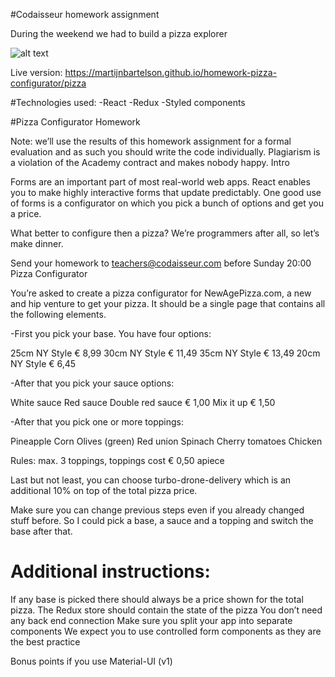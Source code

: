 #Codaisseur homework assignment

During the weekend we had to build a pizza explorer

![alt text](https://imgur.com/a/NG45E0V)

Live version: https://martijnbartelson.github.io/homework-pizza-configurator/pizza

#Technologies used:
-React
-Redux
-Styled components


#Pizza Configurator Homework

Note: we’ll use the results of this homework assignment for a formal evaluation and as such you should write the code individually. Plagiarism is a violation of the Academy contract and makes nobody happy.
Intro

Forms are an important part of most real-world web apps. React enables you to make highly interactive forms that update predictably. One good use of forms is a configurator on which you pick a bunch of options and get you a price.

What better to configure then a pizza? We’re programmers after all, so let’s make dinner.

Send your homework to teachers@codaisseur.com before Sunday 20:00
Pizza Configurator

You’re asked to create a pizza configurator for NewAgePizza.com, a new and hip venture to get your pizza. It should be a single page that contains all the following elements.

-First you pick your base. You have four options:

   25cm NY Style € 8,99
   30cm NY Style € 11,49
   35cm NY Style € 13,49
   20cm NY Style € 6,45

-After that you pick your sauce options:

   White sauce
   Red sauce
   Double red sauce € 1,00
   Mix it up € 1,50

-After that you pick one or more toppings:

   Pineapple
   Corn
   Olives (green)
   Red union
   Spinach
   Cherry tomatoes
   Chicken

Rules: max. 3 toppings, toppings cost € 0,50 apiece

Last but not least, you can choose turbo-drone-delivery which is an additional 10% on top of the total pizza price.

Make sure you can change previous steps even if you already changed stuff before. So I could pick a base, a sauce and a topping and switch the base after that.

# Additional instructions:

   If any base is picked there should always be a price shown for the total pizza.
   The Redux store should contain the state of the pizza
   You don’t need any back end connection
   Make sure you split your app into separate components
   We expect you to use controlled form components as they are the best practice

Bonus points if you use Material-UI (v1)
